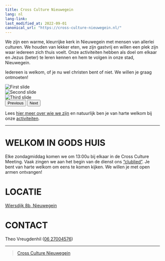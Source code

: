 ```yaml
---
title: Cross Culture Nieuwegein
lang: nl
lang-link:
last_modified_at: 2022-09-01
canonical_url: "https://cross-culture-nieuwegein.nl/"
---
```

We zijn een warme, kleurrijke kerk in Nieuwegein met mensen van allerlei culturen. 
We houden van lekker eten, we zijn gastvrij en willen een plek zijn waar iedereen zich thuis voelt. 
Onze activiteiten hebben als doel om elkaar en Jezus (beter) te leren kennen en hem te volgen in onze stad, Nieuwegein.

Iedereen is welkom, of je nu wel christen bent of niet. We willen je graag ontmoeten!

<div id="carouselExampleControls" class="carousel slide" data-bs-ride="carousel">
  <div class="carousel-inner">
    <div class="carousel-item active">
      <img class="d-block w-100" src="../assets/img/slideshow1.jpg" alt="First slide">
    </div>
    <div class="carousel-item">
      <img class="d-block w-100" src="../assets/img/slideshow2.jpg" alt="Second slide">
    </div>
    <div class="carousel-item">
      <img class="d-block w-100" src="../assets/img/slideshow3.jpg" alt="Third slide">
    </div>
  </div>
  <button class="carousel-control-prev" type="button" data-bs-target="#carouselExampleControls" data-bs-slide="prev">
    <span class="carousel-control-prev-icon" aria-hidden="true"></span>
    <span class="visually-hidden">Previous</span>
  </button>
  <button class="carousel-control-next" type="button" data-bs-target="#carouselExampleControls" data-bs-slide="next">
    <span class="carousel-control-next-icon" aria-hidden="true"></span>
    <span class="visually-hidden">Next</span>
  </button>
</div>

<p class="mt-2">Lees <a href="wie-zijn-wij">hier meer over wie we zijn</a> en natuurlijk ben je van harte welkom bij onze <a href="activiteiten">activiteiten</a>.</p>

------------------------------------------------------------------------------------------------------------------------

# WELKOM IN GODS HUIS
Elke zondagmiddag komen we om 13:00u bij elkaar in de Cross Culture Meeting. Vaak zingen we aan het begin van de dienst ons <a href="https://www.youtube.com/watch?v=JgfYcKyv61Q">“clublied”</a>. Je bent van harte welkom om eens te komen kijken. We willen je met open armen ontvangen!

# LOCATIE
<a href="https://goo.gl/maps/8XTYnRHuTD62jS336">Wiersdijk 8b, Nieuwegein</a>

# CONTACT
Theo Vreugdenhil (<a href="tel://+31627004576">06 27004576</a>)

------------------------------------------------------------------------------------------------------------------------

<div class="fb-page" data-href="https://www.facebook.com/crossculturenieuwegein/" data-tabs="timeline,events,messages" data-width="500" data-height="" data-small-header="false" data-adapt-container-width="true" data-hide-cover="false" data-show-facepile="true"><blockquote cite="https://www.facebook.com/crossculturenieuwegein/" class="fb-xfbml-parse-ignore"><a href="https://www.facebook.com/crossculturenieuwegein/">Cross Culture Nieuwegein</a></blockquote></div>